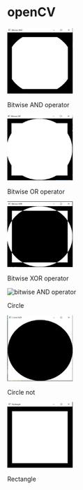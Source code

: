 # openCV
<img src="bitwiseAND.PNG" width="150" height="150" alt="bitwise AND operator"><p>Bitwise AND operator</p>
<img src="bitwiseOR.PNG" width="150" height="150" alt="bitwise OR operator"><p>Bitwise OR operator</p>
<img src="bitwiseXOR.PNG" width="150" height="150" alt="bitwise XOR operator"><p>Bitwise XOR operator</p>
<img src="CİRCLE.PNG" width="150" height="150" alt="bitwise AND operator"><p>Circle</p>
<img src="circlenot.PNG" width="150" height="150" alt="bitwise AND operator"><p>Circle not</p>
<img src="Rectangle.PNG" width="150" height="150" alt="bitwise AND operator"><p>Rectangle</p>



